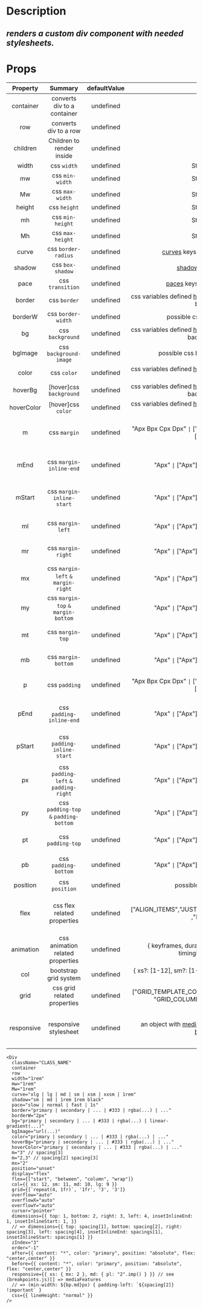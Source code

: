 # Description

## _renders a custom div component with needed stylesheets._

# Props

| **Property** |              **Summary**               | **defaultValue** |                                                                      **type**                                                                       |                                                                     **additionalDescription**                                                                     |
| :----------: | :------------------------------------: | :--------------: | :-------------------------------------------------------------------------------------------------------------------------------------------------: | :---------------------------------------------------------------------------------------------------------------------------------------------------------------: |
|  container   |      converts div to a container       |    undefined     |                                                                       Boolean                                                                       |
|     row      |         converts div to a row          |    undefined     |                                                                       Boolean                                                                       |
|   children   |       Children to render inside        |    undefined     |                                                                       Element                                                                       |
|    width     |              css `width`               |    undefined     |                                                                 String `\|` Number                                                                  |
|      mw      |            css `min-width`             |    undefined     |                                                                 String `\|` Number                                                                  |
|      Mw      |            css `max-width`             |    undefined     |                                                                 String `\|` Number                                                                  |
|    height    |              css `height`              |    undefined     |                                                                 String `\|` Number                                                                  |
|      mh      |            css `min-height`            |    undefined     |                                                                 String `\|` Number                                                                  |
|      Mh      |            css `max-height`            |    undefined     |                                                                 String `\|` Number                                                                  |
|    curve     |          css `border-radius`           |    undefined     |                                      [curves](../../stylesheets/curves.js) keys(xlg, lg, md, sm, xsm) `\|` \*                                       |
|    shadow    |            css `box-shadow`            |    undefined     |                                            [shadows](../../stylesheets/shadows.js) keys(md, sm) `\|` \*                                             |
|     pace     |            css `transition`            |    undefined     |                                        [paces](../../stylesheets/paces.js) keys(fast, normal, slow) `\|` \*                                         |
|    border    |              css `border`              |    undefined     |   css variables defined [here](../../stylesheets/global/colors.js) based on [themes](../../stylesheets/themes.js) `\|` possible css border values   |                                                 e.g. checkout [possible values](../../stylesheets/themes.js#L42)                                                  |
|   borderW    |           css `border-width`           |    undefined     |                                                          possible css border-width values                                                           |
|      bg      |            css `background`            |    undefined     | css variables defined [here](../../stylesheets/global/colors.js) based on [themes](../../stylesheets/themes.js) `\|` possible css background values |                                                 e.g. checkout [possible values](../../stylesheets/themes.js#L42)                                                  |
|   bgImage    |         css `background-image`         |    undefined     |                                                        possible css background-image values                                                         |
|    color     |              css `color`               |    undefined     |   css variables defined [here](../../stylesheets/global/colors.js) based on [themes](../../stylesheets/themes.js) `\|` possible css color values    |                                                 e.g. checkout [possible values](../../stylesheets/themes.js#L42)                                                  |
|   hoverBg    |        [hover]css `background`         |    undefined     | css variables defined [here](../../stylesheets/global/colors.js) based on [themes](../../stylesheets/themes.js) `\|` possible css background values |                                                 e.g. checkout [possible values](../../stylesheets/themes.js#L42)                                                  |
|  hoverColor  |           [hover]css `color`           |    undefined     |   css variables defined [here](../../stylesheets/global/colors.js) based on [themes](../../stylesheets/themes.js) `\|` possible css color values    |                                                 e.g. checkout [possible values](../../stylesheets/themes.js#L42)                                                  |
|      m       |              css `margin`              |    undefined     |                                  "Apx Bpx Cpx Dpx" `\|` ["Apx", "Bpx", "Cpx", "Dpx"]`\|` "Apx"`\|` ["Apx", "Bpx"]                                   | optionally u can use values defined in [spacing.js](../../stylesheets/spacing.js) `\|` also see [css logical properties](https://codepen.io/aardrian/pen/bGGxrvM) |
|     mEnd     |        css `margin-inline-end`         |    undefined     |                                                     "Apx" `\|` ["Apx"]`\|` "SPACING_OBJECT_KEY"                                                     | optionally u can use values defined in [spacing.js](../../stylesheets/spacing.js) `\|` also see [css logical properties](https://codepen.io/aardrian/pen/bGGxrvM) |
|    mStart    |       css `margin-inline-start`        |    undefined     |                                                     "Apx" `\|` ["Apx"]`\|` "SPACING_OBJECT_KEY"                                                     | optionally u can use values defined in [spacing.js](../../stylesheets/spacing.js) `\|` also see [css logical properties](https://codepen.io/aardrian/pen/bGGxrvM) |
|      ml      |           css `margin-left`            |    undefined     |                                                     "Apx" `\|` ["Apx"]`\|` "SPACING_OBJECT_KEY"                                                     |                                         optionally u can use values defined in [spacing.js](../../stylesheets/spacing.js)                                         |
|      mr      |           css `margin-right`           |    undefined     |                                                     "Apx" `\|` ["Apx"]`\|` "SPACING_OBJECT_KEY"                                                     |                                         optionally u can use values defined in [spacing.js](../../stylesheets/spacing.js)                                         |
|      mx      |  css `margin-left` `&` `margin-right`  |    undefined     |                                                     "Apx" `\|` ["Apx"]`\|` "SPACING_OBJECT_KEY"                                                     |                                         optionally u can use values defined in [spacing.js](../../stylesheets/spacing.js)                                         |
|      my      |  css `margin-top` `&` `margin-bottom`  |    undefined     |                                                     "Apx" `\|` ["Apx"]`\|` "SPACING_OBJECT_KEY"                                                     |                                         optionally u can use values defined in [spacing.js](../../stylesheets/spacing.js)                                         |
|      mt      |            css `margin-top`            |    undefined     |                                                     "Apx" `\|` ["Apx"]`\|` "SPACING_OBJECT_KEY"                                                     |                                         optionally u can use values defined in [spacing.js](../../stylesheets/spacing.js)                                         |
|      mb      |          css `margin-bottom`           |    undefined     |                                                     "Apx" `\|` ["Apx"]`\|` "SPACING_OBJECT_KEY"                                                     |                                         optionally u can use values defined in [spacing.js](../../stylesheets/spacing.js)                                         |
|      p       |             css `padding`              |    undefined     |                                  "Apx Bpx Cpx Dpx" `\|` ["Apx", "Bpx", "Cpx", "Dpx"]`\|` "Apx"`\|` ["Apx", "Bpx"]                                   |                                         optionally u can use values defined in [spacing.js](../../stylesheets/spacing.js)                                         |
|     pEnd     |        css `padding-inline-end`        |    undefined     |                                                     "Apx" `\|` ["Apx"]`\|` "SPACING_OBJECT_KEY"                                                     | optionally u can use values defined in [spacing.js](../../stylesheets/spacing.js) `\|` also see [css logical properties](https://codepen.io/aardrian/pen/bGGxrvM) |
|    pStart    |       css `padding-inline-start`       |    undefined     |                                                     "Apx" `\|` ["Apx"]`\|` "SPACING_OBJECT_KEY"                                                     | optionally u can use values defined in [spacing.js](../../stylesheets/spacing.js) `\|` also see [css logical properties](https://codepen.io/aardrian/pen/bGGxrvM) |
|      px      | css `padding-left` `&` `padding-right` |    undefined     |                                                     "Apx" `\|` ["Apx"]`\|` "SPACING_OBJECT_KEY"                                                     |                                         optionally u can use values defined in [spacing.js](../../stylesheets/spacing.js)                                         |
|      py      | css `padding-top` `&` `padding-bottom` |    undefined     |                                                     "Apx" `\|` ["Apx"]`\|` "SPACING_OBJECT_KEY"                                                     |                                         optionally u can use values defined in [spacing.js](../../stylesheets/spacing.js)                                         |
|      pt      |           css `padding-top`            |    undefined     |                                                     "Apx" `\|` ["Apx"]`\|` "SPACING_OBJECT_KEY"                                                     |                                         optionally u can use values defined in [spacing.js](../../stylesheets/spacing.js)                                         |
|      pb      |          css `padding-bottom`          |    undefined     |                                                     "Apx" `\|` ["Apx"]`\|` "SPACING_OBJECT_KEY"                                                     |                                         optionally u can use values defined in [spacing.js](../../stylesheets/spacing.js)                                         |
|   position   |             css `position`             |    undefined     |                                                            possible css position values                                                             |
|     flex     |      css flex related properties       |    undefined     |                                          ["ALIGN_ITEMS","JUSTIFY_CONTENT","FLEX_DIRECTION" ,"FLEX_WRAP" ]                                           |               instead of full property value u can use alignValues/justifyValues object keys defined in [flex.js](../../stylesheets/utils/flex.js)                |
|  animation   |    css animation related properties    |    undefined     |                                    { keyframes, duration, iterationCount, direction, timingFunction, fillMode }                                     |                                      see [Animation interface](../../components/kit/Div/DivProps.js#L7) for more information                                      |
|     col      |         bootstrap grid system          |    undefined     |                                         { xs?: [1-12], sm?: [1-12], md?: [1-12], lg?: [1-12], xl?: [1-12] }                                         |
|     grid     |      css grid related properties       |    undefined     |                                  ["GRID_TEMPLATE_COLUMN", "GRID_TEMPLATE_ROWS", "GRID_COLUMN_GAP", "GRID_ROW_GAP"]                                  |
|  responsive  |         responsive stylesheet          |    undefined     | an object with [mediaFeatures](../../stylesheets/breakpoints.js#L10) object keys defined in [breakpoints.js](../../stylesheets/breakpoints.js#L10)  |                                  you can use all the prop above syntax in this object, see example below for further information                                  |

```JSX
<Div
  className="CLASS_NAME"
  container
  row
  width="1rem"
  mw="1rem"
  Mw="1rem"
  curve="xlg | lg | md | sm | xsm | xxsm | 1rem"
  shadow="sm | md | 1rem 1rem black"
  pace="slow | normal | fast | 1s"
  border="primary | secondary | ... | #333 | rgba(...) | ..."
  borderW="2px"
  bg="primary | secondary | ... | #333 | rgba(...) | linear-gradient(...)"
  bgImage="url(...)"
  color="primary | secondary | ... | #333 | rgba(...) | ..."
  hoverBg="primary | secondary | ... | #333 | rgba(...) | ..."
  hoverColor="primary | secondary | ... | #333 | rgba(...) | ..."
  m="3" // spacing[3]
  m="2,3" // spacing[2] spacing[3]
  mx="2"
  position="unset"
  display="flex"
  flex={["start", "between", "column", "wrap"]}
  col={{ xs: 12, sm: 11, md: 10, lg: 9 }}
  grid={[`repeat(4, 1fr)`, '1fr', '3', '3']}
  overflow="auto"
  overflowX="auto"
  overflowY="auto"
  cursor="pointer"
  dimensions={{ top: 1, bottom: 2, right: 3, left: 4, insetInlineEnd: 1, insetInlineStart: 1, }}
  // => dimensions={{ top: spacing[1], bottom: spacing[2], right: spacing[3], left: spacing[4], insetInlineEnd: spacings[1], insetInlineStart: spacings[1] }}
  zIndex="3"
  order="-1"
  after={{ content: "*", color: "primary", position: "absolute", flex: "center,center" }}
  before={{ content: "*", color: "primary", position: "absolute", flex: "center,center" }}
  responsive={{ xs: { mx: 2 }, md: { pl: "2".imp() } }} // see (breakpoints.js)[] => mediaFeatures
  // => (min-width: ${bp.md}px) { padding-left: `${spacing[2]} !important` }
  css={{ lineHeight: "normal" }}
/>
```
